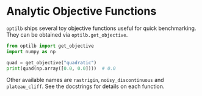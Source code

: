 # Analytic Objective Functions

`optilb` ships several toy objective functions useful for quick benchmarking.
They can be obtained via `optilb.get_objective`.

```python
from optilb import get_objective
import numpy as np

quad = get_objective("quadratic")
print(quad(np.array([0.0, 0.0])))  # 0.0
```

Other available names are `rastrigin`, `noisy_discontinuous` and
`plateau_cliff`. See the docstrings for details on each function.
